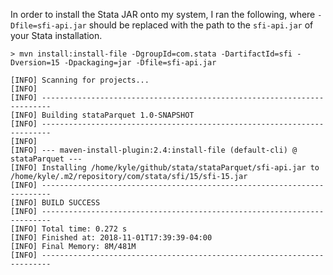 
In order to install the Stata JAR onto my system, I ran the following, where
`-Dfile=sfi-api.jar` should be replaced with the path to the `sfi-api.jar` of
your Stata installation.


```
> mvn install:install-file -DgroupId=com.stata -DartifactId=sfi -Dversion=15 -Dpackaging=jar -Dfile=sfi-api.jar

[INFO] Scanning for projects...
[INFO]
[INFO] ------------------------------------------------------------------------
[INFO] Building stataParquet 1.0-SNAPSHOT
[INFO] ------------------------------------------------------------------------
[INFO]
[INFO] --- maven-install-plugin:2.4:install-file (default-cli) @ stataParquet ---
[INFO] Installing /home/kyle/github/stata/stataParquet/sfi-api.jar to /home/kyle/.m2/repository/com/stata/sfi/15/sfi-15.jar
[INFO] ------------------------------------------------------------------------
[INFO] BUILD SUCCESS
[INFO] ------------------------------------------------------------------------
[INFO] Total time: 0.272 s
[INFO] Finished at: 2018-11-01T17:39:39-04:00
[INFO] Final Memory: 8M/481M
[INFO] ------------------------------------------------------------------------
```